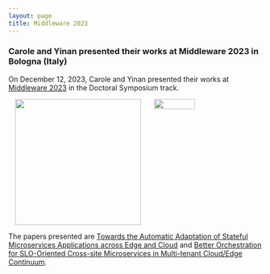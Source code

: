 ```yaml
---
layout: page
title: Middleware 2023
---
```


<h3>Carole and Yinan presented their works at Middleware 2023 in Bologna (Italy)</h3>

On December 12, 2023, Carole and Yinan presented their works at <a href="https://middleware-conf.github.io/2023/" target="_blank">Middleware 2023</a> in the Doctoral Symposium track.

<div style="display: flex; justify-content: space-around;">
    <img src="{{ site.baseurl }}/images/Middleware2023-1.png" style="height: 250px">
    <img src="{{ site.baseurl }}/images/Middleware2023-2.jpg" style="width: 40%;">
</div>

The papers presented are <a href="https://dl.acm.org/doi/abs/10.1145/3626564.3629095" target="_blank">Towards the Automatic Adaptation of Stateful Microservices Applications across Edge and Cloud</a> and <a href="https://dl.acm.org/doi/abs/10.1145/3626564.3629091" target="_blank">Better Orchestration for SLO-Oriented Cross-site Microservices in Multi-tenant Cloud/Edge Continuum</a>.